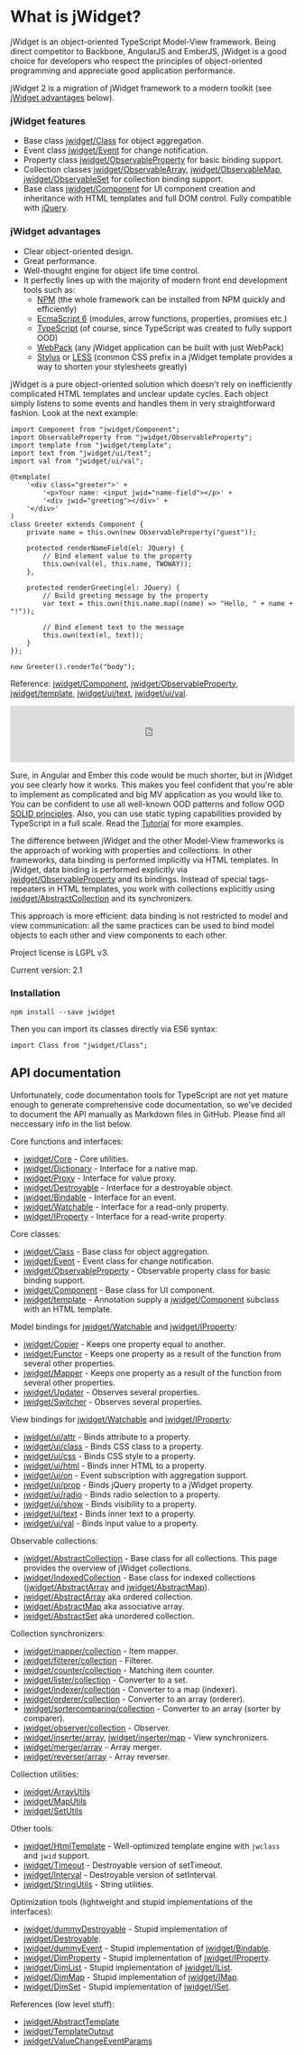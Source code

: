 # What is jWidget?

jWidget is an object-oriented TypeScript Model-View framework. Being direct competitor to Backbone, AngularJS and EmberJS, jWidget is a good choice for developers who respect the principles of object-oriented programming and appreciate good application performance.

jWidget 2 is a migration of jWidget framework to a modern toolkit (see [jWidget advantages](#jwidget-advantages) below).

### jWidget features

* Base class [jwidget/Class](jwidget/Class.md) for object aggregation.
* Event class [jwidget/Event](jwidget/Event.md) for change notification.
* Property class [jwidget/ObservableProperty](jwidget/ObservableProperty.md) for basic binding support.
* Collection classes [jwidget/ObservableArray](jwidget/ObservableArray.md), [jwidget/ObservableMap](jwidget/ObservableMap.md), [jwidget/ObservableSet](jwidget/ObservableSet.md) for collection binding support.
* Base class [jwidget/Component](jwidget/Component.md) for UI component creation and inheritance with HTML templates and full DOM control. Fully compatible with [jQuery](http://jquery.com).

### jWidget advantages

* Clear object-oriented design.
* Great performance.
* Well-thought engine for object life time control.
* It perfectly lines up with the majority of modern front end development tools such as:
    * [NPM](https://www.npmjs.com/) (the whole framework can be installed from NPM quickly and efficiently)
    * [EcmaScript 6](http://es6-features.org/) (modules, arrow functions, properties, promises etc.)
    * [TypeScript](https://www.typescriptlang.org/) (of course, since TypeScript was created to fully support OOD)
    * [WebPack](https://webpack.github.io/) (any jWidget application can be built with just WebPack)
    * [Stylus](http://stylus-lang.com/) or [LESS](http://lesscss.org/) (common CSS prefix in a jWidget template provides a way to shorten your stylesheets greatly)

jWidget is a pure object-oriented solution which doesn't rely on inefficiently complicated HTML templates and unclear update cycles. Each object simply listens to some events and handles them in very straightforward fashion. Look at the next example:

    import Component from "jwidget/Component";
    import ObservableProperty from "jwidget/ObservableProperty";
    import template from "jwidget/template";
    import text from "jwidget/ui/text";
    import val from "jwidget/ui/val";

    @template(
        '<div class="greeter">' +
            '<p>Your name: <input jwid="name-field"></p>' +
            '<div jwid="greeting"></div>' +
        '</div>'
    )
    class Greeter extends Component {
        private name = this.own(new ObservableProperty("guest"));

        protected renderNameField(el: JQuery) {
            // Bind element value to the property
            this.own(val(el, this.name, TWOWAY));
        },

        protected renderGreeting(el: JQuery) {
            // Build greeting message by the property
            var text = this.own(this.name.map((name) => "Hello, " + name + "!"));

            // Bind element text to the message
            this.own(text(el, text));
        }
    });

    new Greeter().renderTo("body");

Reference: [jwidget/Component](jwidget/Component.md), [jwidget/ObservableProperty](jwidget/ObservableProperty.md), [jwidget/template](jwidget/template.md), [jwidget/ui/text](jwidget/ui/text.md), [jwidget/ui/val](jwidget/ui/val.md).

<iframe frameborder="0" width="100%" height="100" src="http://enepomnyaschih.github.io/mt/1.4/greeter.html"></iframe>

Sure, in Angular and Ember this code would be much shorter, but in jWidget you see clearly how it works. This makes you feel confident that you're able to implement as complicated and big MV application as you would like to. You can be confident to use all well-known OOD patterns and follow OOD [SOLID principles](http://en.wikipedia.org/wiki/SOLID_(object-oriented_design)). Also, you can use static typing capabilities provided by TypeScript in a full scale. Read the [Tutorial](Tutorial1.md) for more examples.

The difference between jWidget and the other Model-View frameworks is the approach of working with properties and collections. In other frameworks, data binding is performed implicitly via HTML templates. In jWidget, data binding is performed explicitly via [jwidget/ObservableProperty](jwidget/ObservableProperty.md) and its bindings. Instead of special tags-repeaters in HTML templates, you work with collections explicitly using [jwidget/AbstractCollection](jwidget/AbstractCollection.md) and its synchronizers.

This approach is more efficient: data binding is not restricted to model and view communication: all the same practices can be used to bind model objects to each other and view components to each other.

Project license is LGPL v3.

Current version: 2.1

### Installation

    npm install --save jwidget

Then you can import its classes directly via ES6 syntax:

    import Class from "jwidget/Class";

## API documentation

Unfortunately, code documentation tools for TypeScript are not yet mature enough to generate comprehensive code documentation, so we've decided to document the API manually as Markdown files in GitHub. Please find all neccessary info in the list below.

Core functions and interfaces:

- [jwidget/Core](jwidget/Core.md) - Core utilities.
- [jwidget/Dictionary](jwidget/Dictionary.md) - Interface for a native map.
- [jwidget/Proxy](jwidget/Proxy.md) - Interface for value proxy.
- [jwidget/Destroyable](jwidget/Destroyable.md) - Interface for a destroyable object.
- [jwidget/Bindable](jwidget/Bindable.md) - Interface for an event.
- [jwidget/Watchable](jwidget/Watchable.md) - Interface for a read-only property.
- [jwidget/IProperty](jwidget/IProperty.md) - Interface for a read-write property.

Core classes:

- [jwidget/Class](jwidget/Class.md) - Base class for object aggregation.
- [jwidget/Event](jwidget/Event.md) - Event class for change notification.
- [jwidget/ObservableProperty](jwidget/ObservableProperty.md) - Observable property class for basic binding support.
- [jwidget/Component](jwidget/Component.md) - Base class for UI component.
- [jwidget/template](jwidget/template.md) - Annotation supply a [jwidget/Component](jwidget/Component.md) subclass with an HTML template.

Model bindings for [jwidget/Watchable](jwidget/Watchable.md) and [jwidget/IProperty](jwidget/IProperty.md):

- [jwidget/Copier](jwidget/Copier.md) - Keeps one property equal to another.
- [jwidget/Functor](jwidget/Functor.md) - Keeps one property as a result of the function from several other properties.
- [jwidget/Mapper](jwidget/Mapper.md) - Keeps one property as a result of the function from several other properties.
- [jwidget/Updater](jwidget/Updater.md) - Observes several properties.
- [jwidget/Switcher](jwidget/Switcher.md) - Observes several properties.

View bindings for [jwidget/Watchable](jwidget/Watchable.md) and [jwidget/IProperty](jwidget/IProperty.md):

- [jwidget/ui/attr](jwidget/ui/attr.md) - Binds attribute to a property.
- [jwidget/ui/class](jwidget/ui/class.md) - Binds CSS class to a property.
- [jwidget/ui/css](jwidget/ui/css.md) - Binds CSS style to a property.
- [jwidget/ui/html](jwidget/ui/html.md) - Binds inner HTML to a property.
- [jwidget/ui/on](jwidget/ui/on.md) - Event subscription with aggregation support.
- [jwidget/ui/prop](jwidget/ui/prop.md) - Binds jQuery property to a jWidget property.
- [jwidget/ui/radio](jwidget/ui/radio.md) - Binds radio selection to a property.
- [jwidget/ui/show](jwidget/ui/show.md) - Binds visibility to a property.
- [jwidget/ui/text](jwidget/ui/text.md) - Binds inner text to a property.
- [jwidget/ui/val](jwidget/ui/val.md) - Binds input value to a property.

Observable collections:

- [jwidget/AbstractCollection](jwidget/AbstractCollection.md) - Base class for all collections. This page provides the overview of jWidget collections.
- [jwidget/IndexedCollection](jwidget/IndexedCollection.md) - Base class for indexed collections ([jwidget/AbstractArray](jwidget/AbstractArray.md) and [jwidget/AbstractMap](jwidget/AbstractMap.md)).
- [jwidget/AbstractArray](jwidget/AbstractArray.md) aka ordered collection.
- [jwidget/AbstractMap](jwidget/AbstractMap.md) aka associative array.
- [jwidget/AbstractSet](jwidget/AbstractSet.md) aka unordered collection.

Collection synchronizers:

- [jwidget/mapper/collection](jwidget/mapper/collection.md) - Item mapper.
- [jwidget/filterer/collection](jwidget/filterer/collection.md) - Filterer.
- [jwidget/counter/collection](jwidget/counter/collection.md) - Matching item counter.
- [jwidget/lister/collection](jwidget/lister/collection.md) - Converter to a set.
- [jwidget/indexer/collection](jwidget/indexer/collection.md) - Converter to a map (indexer).
- [jwidget/orderer/collection](jwidget/orderer/collection.md) - Converter to an array (orderer).
- [jwidget/sortercomparing/collection](jwidget/sortercomparing/collection.md) - Converter to an array (sorter by comparer).
- [jwidget/observer/collection](jwidget/observer/collection.md) - Observer.
- [jwidget/inserter/array](jwidget/inserter/array.md), [jwidget/inserter/map](jwidget/inserter/map.md) - View synchronizers.
- [jwidget/merger/array](jwidget/merger/array.md) - Array merger.
- [jwidget/reverser/array](jwidget/reverser/array.md) - Array reverser.

Collection utilities:

- [jwidget/ArrayUtils](jwidget/ArrayUtils.md)
- [jwidget/MapUtils](jwidget/MapUtils.md)
- [jwidget/SetUtils](jwidget/SetUtils.md)

Other tools:

- [jwidget/HtmlTemplate](jwidget/HtmlTemplate.md) - Well-optimized template engine with `jwclass` and `jwid` support.
- [jwidget/Timeout](jwidget/Timeout.md) - Destroyable version of setTimeout.
- [jwidget/Interval](jwidget/Interval.md) - Destroyable version of setInterval.
- [jwidget/StringUtils](jwidget/StringUtils.md) - String utilities.

Optimization tools (lightweight and stupid implementations of the interfaces):

- [jwidget/dummyDestroyable](jwidget/dummyDestroyable.md) - Stupid implementation of [jwidget/Destroyable](jwidget/Destroyable.md).
- [jwidget/dummyEvent](jwidget/dummyEvent.md) - Stupid implementation of [jwidget/Bindable](jwidget/Bindable.md).
- [jwidget/DimProperty](jwidget/DimProperty.md) - Stupid implementation of [jwidget/IProperty](jwidget/IProperty.md).
- [jwidget/DimList](jwidget/DimList.md) - Stupid implementation of [jwidget/IList](jwidget/IList.md).
- [jwidget/DimMap](jwidget/DimMap.md) - Stupid implementation of [jwidget/IMap](jwidget/AbstractMap.md).
- [jwidget/DimSet](jwidget/DimSet.md) - Stupid implementation of [jwidget/ISet](jwidget/AbstractSet.md).

References (low level stuff):

- [jwidget/AbstractTemplate](jwidget/AbstractTemplate.md)
- [jwidget/TemplateOutput](jwidget/TemplateOutput.md)
- [jwidget/ValueChangeEventParams](jwidget/ValueChangeEventParams.md)

